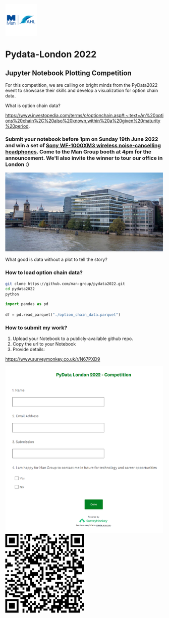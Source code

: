 <img src="man-ahl.png" alt="man-ahl logo" width="100px"/>

# Pydata-London 2022

## Jupyter Notebook Plotting Competition 

For this competition, we are calling on bright minds from the PyData2022 event to showcase their skills and develop a visualization for option chain data.

What is option chain data?

https://www.investopedia.com/terms/o/optionchain.asp#:~:text=An%20options%20chain%2C%20also%20known,within%20a%20given%20maturity%20period.


### Submit your notebook before 1pm on Sunday 19th June 2022 and win a set of [Sony WF-1000XM3 wireless noise-cancelling headphones](https://www.sony.com/ke/electronics/truly-wireless/wf-1000xm3). Come to the Man Group booth at 4pm for the announcement. We'll also invite the winner to tour our office in London :)

<img src="man-office.jpg" alt="man-office" width="500"/>

What good is data without a plot to tell the story?

### How to load option chain data?

```bash
git clone https://github.com/man-group/pydata2022.git
cd pydata2022
python
```

```python
import pandas as pd

df = pd.read_parquet("./option_chain_data.parquet")
```

### How to submit my work?

1. Upload your Notebook to a publicly-available github repo.
2. Copy the url to your Notebook
3. Provide details:

https://www.surveymonkey.co.uk/r/N67PXD9

<img src="image.png" alt="submission" width="500px"/>

<img src="QR_code_N67PXD9.png" alt="qr-code" width="250"/>

